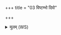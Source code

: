 +++
title = "03 विष्टम्भो दिवो"

+++
<details><summary>मूलम् (WS)</summary>

विष्टम्भो दिवो धरुणः पृथिव्या अस्येशाना जगतो विष्णुपत्नी ।  
विश्वव्यचा इषयन्ती सुहुतिः स्योना नो अस्त्वदितेरुपस्थे ॥ ३ ॥
</details>